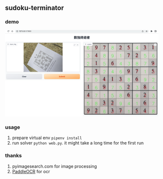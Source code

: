 sudoku-terminator
----

### demo
![](examples/demo.png)


### usage
1. prepare virtual env `pipenv install`
2. run solver `python web.py`. it might take a long time for the first run

### thanks
1. pyimagesearch.com for image processing
2. [PaddleOCR](https://github.com/PaddlePaddle/PaddleOCR) for ocr
